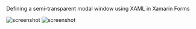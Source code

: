 Defining a semi-transparent modal window using XAML in Xamarin Forms


![screenshot](https://raw.githubusercontent.com/Totemika/XamarinWithXAML/master/SemiTransparentModalPage/Screenshots/Capture1.PNG)
![screenshot](https://raw.githubusercontent.com/Totemika/XamarinWithXAML/master/SemiTransparentModalPage/Screenshots/Capture2.PNG)


